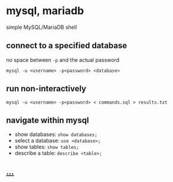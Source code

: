 # mysql, mariadb

simple MySQL/MariaDB shell

## connect to a specified database

no space between `-p` and the actual password

```
mysql -u <username> -p<password> <database>
```

## run non-interactively

```
mysql -u <username> -p<password> < commands.sql > results.txt
```

## navigate within mysql

* show databases: `show databases;`
* select a database: `use <database>;`
* show tables: `show tables;`
* describe a table: `describe <table>;`

## [...](https://mariadb.com/kb/en/mysql-command-line-client/)
